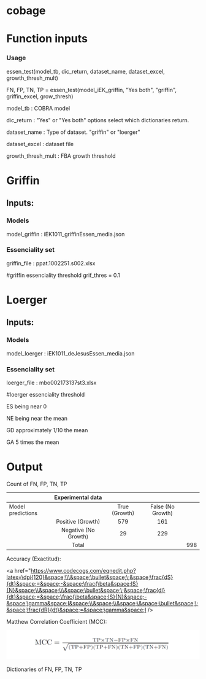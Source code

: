 # cobage

# Function inputs

### Usage

essen_test(model_tb, dic_return, dataset_name, dataset_excel, growth_thresh_mult)

FN, FP, TN, TP = essen_test(model_iEK_griffin, "Yes both", "griffin", griffin_excel, grow_thresh)

model_tb : COBRA model

dic_return : "Yes" or "Yes both" options select which dictionaries return.

dataset_name : Type of dataset. "griffin" or "loerger"

dataset_excel :  dataset file

growth_thresh_mult : FBA growth threshold

# Griffin

## Inputs:

### Models

model_griffin : iEK1011_griffinEssen_media.json

### Essenciality set

griffin_file : ppat.1002251.s002.xlsx

#griffin essenciality threshold
grif_thres = 0.1

# Loerger

## Inputs:

### Models

model_loerger : iEK1011_deJesusEssen_media.json

### Essenciality set

loerger_file : mbo002173137st3.xlsx

#loerger essenciality threshold

ES being near 0

NE being near the mean

GD approximately 1/10 the mean

GA 5 times the mean


# Output
Count of FN, FP, TN, TP

|                                                   | Experimental data         |            |                |          |
|---------------------------------------------------|:-------------------------:|:----------:|:--------------:|----------|
| Model predictions                                 |                           |  True (Growth) | False  (No Growth) |          |
|                                                   |         Positive (Growth)        |   579  |     161    |          |
|                                                   |       Negative (No Growth)       |    29   |     229    |          |
|                                                   |           Total           |            |                | 998 |



Accuracy (Exactitud):

<a href="https://www.codecogs.com/eqnedit.php?latex=\dpi{120}&space;\\\&space;\bullet&space;\;&space;\frac{dS}{dt}&space;=&space;-&space;\frac{\beta&space;IS}{N}&space;\\&space;\\\&space;\bullet&space;\;&space;\frac{dI}{dt}&space;=&space;\frac{\beta&space;IS}{N}&space;-&space;\gamma&space;I&space;\\&space;\\&space;\&space;\bullet&space;\;&space;\frac{dR}{dt}&space;=&space;\gamma&space;I /></a>

Matthew Correlation Coefficient (MCC):

![MCC](https://github.com/AgustinPardo/cobage/blob/master/images/MCC.png)

Dictionaries of FN, FP, TN, TP
